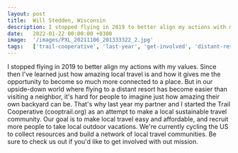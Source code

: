 ```yaml
---
layout: post
title:  Will Stedden, Wisconsin
description: I stopped flying in 2019 to better align my actions with my values. Since then I've learned just how amazing local travel is and how it gives me the o...
date:   2022-01-22 00:00:00 +0300
image:  '/images/PXL_20211106_201333322_2.jpg'
tags:   ['trail-cooperative', 'last-year', 'get-involved', 'distant-resort', 'currently-cycling', 'collect-resources', 'better-align', 'stopped-flying']
---
```

I stopped flying in 2019 to better align my actions with my values. Since then I've learned just how amazing local travel is and how it gives me the opportunity to become so much more connected to a place. But in our upside-down world where flying to a distant resort has become easier than visiting a neighbor, it's hard for people to imagine just how amazing their own backyard can be. That's why last year my partner and I started the Trail Cooperative (cooptrail.org) as an attempt to make a local sustainable travel community. Our goal is to make local travel easy and affordable, and recruit more people to take local outdoor vacations. We're currently cycling the US to collect resources and build a network of local travel communities. Be sure to check us out if you'd like to get involved with out mission.

